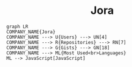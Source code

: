 <h1 align="center">Jora</h1>

```mermaid
graph LR
COMPANY_NAME{Jora}
COMPANY_NAME ---> U{Users} ---> UN[4]
COMPANY_NAME ---> R{Repositories} ---> RN[7]
COMPANY_NAME ---> G{Gists} ---> GN[18]
COMPANY_NAME ---> ML{Most Used<br>Languages}
ML --> JavaScript[JavaScript]
```
